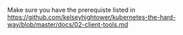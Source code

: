 Make sure you have the prerequiste listed in https://github.com/kelseyhightower/kubernetes-the-hard-way/blob/master/docs/02-client-tools.md

